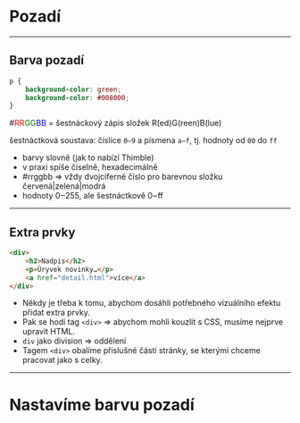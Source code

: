 <!-- .slide: data-state="c-slide-inter" -->

# Pozadí

----

## Barva pozadí

```css
p {
    background-color: green;
    background-color: #008000; 
}
```

#<span style="color:red">RR</span><span style="color:green">GG</span><span style="color:blue">BB</span> = šestnáckový zápis složek R(ed)G(reen)B(lue)

šestnáctková soustava: číslice `0‒9` a písmena `a‒f`, tj. hodnoty od `00` do `ff`

<!-- .element: class="c-text-sm stretch" contenteditable="true" -->

>>>
* barvy slovně (jak to nabízí Thimble)
* v praxi spíše číselně, hexadecimálně
* #rrggbb => vždy dvojciferné číslo pro barevnou složku červená|zelená|modrá
* hodnoty 0‒255, ale šestnáctkově 0‒ff

----

## Extra prvky

```html
<div>
    <h2>Nadpis</h2>
    <p>Úryvek novinky…</p>
    <a href="detail.html">více</a>
</div>
```

>>>
* Někdy je třeba k tomu, abychom dosáhli potřebného vizuálního efektu přidat extra prvky.
* Pak se hodí tag `<div>` => abychom mohli kouzlit s CSS, musíme nejprve upravit HTML.
* `div` jako division => oddělení
* Tagem `<div>` obalíme přislušné části stránky, se kterými chceme pracovat jako s celky.

----

<!-- .slide: data-state="c-slide-task" -->

# Nastavíme barvu pozadí
